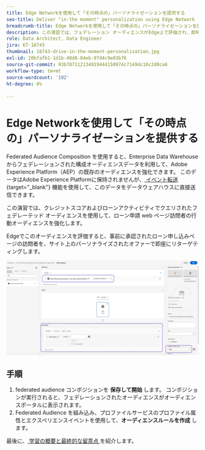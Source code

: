 ```yaml
---
title: Edge Networkを使用して「その時点の」パーソナライゼーションを提供する
seo-title: Deliver "in-the moment" personalization using Edge Network | Engage with audiences directly from your data warehouse using Federated Audience Composition
breadcrumb-title: Edge Networkを使用して「その時点の」パーソナライゼーションを提供する
description: この演習では、フェデレーション オーディエンスがEdge上で評価され、即時の「その時点の」リターゲティングが可能になります。
role: Data Architect, Data Engineer
jira: KT-18743
thumbnail: 18743-drive-in-the-moment-personalization.jpg
exl-id: 20bfafb1-1d1b-48d8-84eb-97d4c9e03b76
source-git-commit: 93b787112134919444150974c7149dc10c2d0ca6
workflow-type: tm+mt
source-wordcount: '192'
ht-degree: 0%

---
```


# Edge Networkを使用して「その時点の」パーソナライゼーションを提供する

Federated Audience Composition を使用すると、Enterprise Data Warehouse からフェデレーションされた構成オーディエンスデータを利用して、Adobe Experience Platform（AEP）の既存のオーディエンスを強化できます。 このデータはAdobe Experience Platformに保持されませんが、[ イベント転送 ](https://experienceleague.adobe.com/ja/docs/experience-platform/tags/event-forwarding/overview){target="_blank"} 機能を使用して、このデータをデータウェアハウスに直接送信できます。

この演習では、クレジットスコアおよびローンアクティビティでクエリされたフェデレーテッド オーディエンスを使用して、ローン申請 web ページ訪問者の行動オーディエンスを強化します。

Edgeでこのオーディエンスを評価すると、事前に承認されたローン申し込みページの訪問者を、サイト上のパーソナライズされたオファーで即座にリターゲティングします。

![edge-audience-enrich](assets/edge-audience-enrich.png)

## 手順

1. federated audience コンポジションを **保存して開始** します。 コンポジションが実行されると、フェデレーションされたオーディエンスがオーディエンスポータルに表示されます。
2. Federated Audience を組み込み、プロファイルサービスのプロファイル属性とエクスペリエンスイベントを使用して、**オーディエンスルールを作成** します。

最後に、[ 学習の概要と最終的な留意点 ](conclusion.md) を紹介します。
